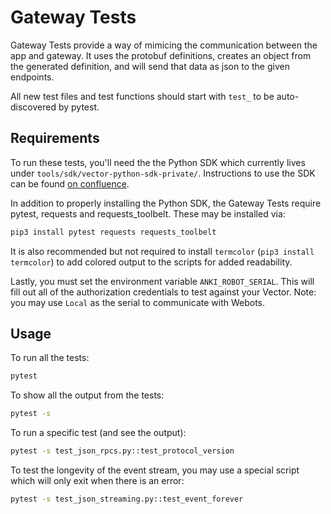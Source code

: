 # Gateway Tests

Gateway Tests provide a way of mimicing the communication between the app and gateway.
It uses the protobuf definitions, creates an object from the generated definition, and will send
that data as json to the given endpoints.

All new test files and test functions should start with `test_` to be auto-discovered by pytest.

## Requirements

To run these tests, you'll need the the Python SDK which currently lives under
`tools/sdk/vector-python-sdk-private/`. Instructions to use the SDK can be found [on confluence](https://ankiinc.atlassian.net/wiki/spaces/VD/pages/441319496/Python+Vector+SDK+-+Getting+Started).

In addition to properly installing the Python SDK, the Gateway Tests require
pytest, requests and requests_toolbelt. These may be installed via:

```bash
pip3 install pytest requests requests_toolbelt
```

It is also recommended but not required to install `termcolor` (`pip3 install termcolor`) to add colored output to the scripts for added readability.

Lastly, you must set the environment variable `ANKI_ROBOT_SERIAL`. This will fill out all
of the authorization credentials to test against your Vector. Note: you may use `Local` as the serial to communicate with Webots.

## Usage

To run all the tests:

```bash
pytest
```

To show all the output from the tests:

```bash
pytest -s
```

To run a specific test (and see the output):

```bash
pytest -s test_json_rpcs.py::test_protocol_version
```

To test the longevity of the event stream, you may use a special script which will only exit when there is an error:

```bash
pytest -s test_json_streaming.py::test_event_forever
```
